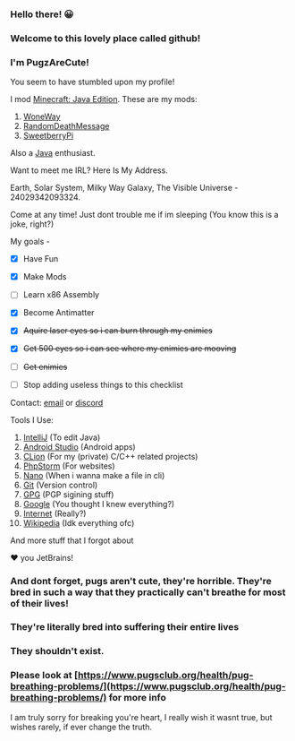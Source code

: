 
### Hello there! 😀

### Welcome to this lovely place called github!

### I'm PugzAreCute!

You seem to have stumbled upon my profile!

I mod [Minecraft: Java Edition](https://www.minecraft.net/). These are my mods:

 1. [WoneWay](https://www.curseforge.com/minecraft/mc-mods/woneway)
 2. [RandomDeathMessage](https://www.curseforge.com/minecraft/mc-mods/randomdeathmessage)
 3. [SweetberryPi](https://www.curseforge.com/minecraft/mc-mods/sweetberrypi)

Also a [Java](https://java.com/) enthusiast.

Want to meet me IRL? Here Is My Address.

Earth, Solar System, Milky Way Galaxy, The Visible Universe - 24029342093324.

Come at any time! Just dont trouble me if im sleeping (You know this is a joke, right?)

My goals - 

 - [x] Have Fun
 - [x] Make Mods
 - [ ] Learn x86 Assembly
 - [x] Become Antimatter
 - [x] ~~Aquire laser eyes so i can burn through my enimies~~
 - [x] ~~Get 500 eyes so i can see where my enimies are mooving~~
 - [ ] ~~Get enimies~~
 - [ ] Stop adding useless things to this checklist


Contact: [email](https://pugzarecute.com/contact) or [discord](https://discord.gg/geNRqMu5XW)

Tools I Use:
 1. [IntelliJ](https://www.jetbrains.com/idea/) (To edit Java)
 2. [Android Studio](https://developer.android.com/studio) (Android apps)
 3. [CLion](https://www.jetbrains.com/clion/) (For my (private) C/C++ related projects)
 4. [PhpStorm](https://www.jetbrains.com/phpstorm/) (For websites)
 6. [Nano](https://www.nano-editor.org/) (When i wanna make a file in cli)
 7. [Git](https://git-scm.com/) (Version control)
 8. [GPG](https://gnupg.org/) (PGP sigining stuff)
 9. [Google](https://www.google.com/) (You thought I knew everything?)
 10. [Internet](https://en.wikipedia.org/wiki/Internet) (Really?)
 11. [Wikipedia](https://en.wikipedia.org/wiki/Wikipedia) (Idk everything ofc)
 
 And more stuff that I forgot about
 
 ♥️ you JetBrains!

### And dont forget, pugs aren't cute, they're horrible. They're bred in such a way that they practically can't breathe for most of their lives!

### They're literally bred into suffering their entire lives

### They shouldn't exist.

### Please look at [https://www.pugsclub.org/health/pug-breathing-problems/](https://www.pugsclub.org/health/pug-breathing-problems/) for more info
 
I am truly sorry for breaking you're heart, I really wish it wasnt true, but wishes rarely, if ever change the truth.
